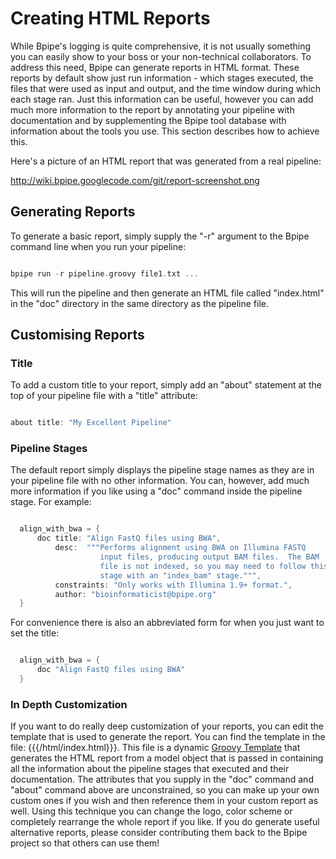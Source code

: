 # Creating HTML Reports

While Bpipe's logging is quite comprehensive, it is not usually something you can easily show to your boss or your non-technical collaborators. To address this need, Bpipe can generate reports in HTML format.  These reports by default show just run information - which stages executed, the files that were used as input and output, and the time window during which each stage ran.  Just this information can be useful, however you can add much more information to the report by annotating your pipeline with documentation and by supplementing the Bpipe tool database with information about the tools you use.  This section describes how to achieve this.

Here's a picture of an HTML report that was generated from a real pipeline:

http://wiki.bpipe.googlecode.com/git/report-screenshot.png

## Generating Reports

To generate a basic report, simply supply the "-r" argument to the Bpipe command line when you run your pipeline:
```groovy 

bpipe run -r pipeline.groovy file1.txt ... 
```

This will run the pipeline and then generate an HTML file called "index.html" in the "doc" directory in the same directory as the pipeline file.

## Customising Reports

### Title

To add a custom title to your report, simply add an "about" statement at the top of your pipeline file with a "title" attribute:
```groovy 

about title: "My Excellent Pipeline" 
```

### Pipeline Stages

The default report simply displays the pipeline stage names as they are in your pipeline file with no other information.  You can, however, add much more information if you like using a "doc" command inside the pipeline stage.  For example:
```groovy 

  align_with_bwa = {
      doc title: "Align FastQ files using BWA",
          desc:  """Performs alignment using BWA on Illumina FASTQ 
                    input files, producing output BAM files.  The BAM 
                    file is not indexed, so you may need to follow this
                    stage with an "index_bam" stage.""",
          constraints: "Only works with Illumina 1.9+ format.",
          author: "bioinformaticist@bpipe.org"
  }
```

For convenience there is also an abbreviated form for when you just want to set the title:
```groovy 

  align_with_bwa = {
      doc "Align FastQ files using BWA"
  }
```

### In Depth Customization

If you want to do really deep customization of your reports, you can edit the template that is used to generate the report.  You can find the template in the file: {{{<Bpipe installation directory>/html/index.html}}}.  This file is a dynamic [Groovy Template](http://groovy.codehaus.org/Groovy+Templates) that generates the HTML report from a model object that is passed in containing all the information about the pipeline stages that executed and their documentation. The attributes that you supply in the "doc" command and "about" command above are unconstrained, so you can make up your own custom ones if you wish and then reference them in your custom report as well.  Using this technique you can change the logo, color scheme or completely rearrange the whole report if you like.  If you do generate useful alternative reports, please consider contributing them back to the Bpipe project so that others can use them!